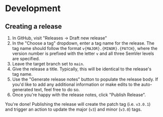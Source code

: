 # Development

## Creating a release

1. In GitHub, visit "Releases -> Draft new release"
2. In the "Choose a tag" dropdown, enter a tag name for the release. The tag name should follow the format `v{MAJOR}.{MINOR}.{PATCH}`, where the version number is prefixed with the letter `v` and all three SemVer levels are specified.
3. Leave the target branch set to `main`.
4. Give the release a title. Typically, this will be identical to the release's tag name.
5. Use the "Generate release notes" button to populate the release body. If you'd like to add any additional information or make edits to the auto-generated text, feel free to do so.
6. Once you're happy with the release notes, click "Publish Release".

You're done! Publishing the release will create the patch tag (i.e. `v3.0.1`) and trigger an action to update the major (`v3`) and minor (`v3.0`) tags.
